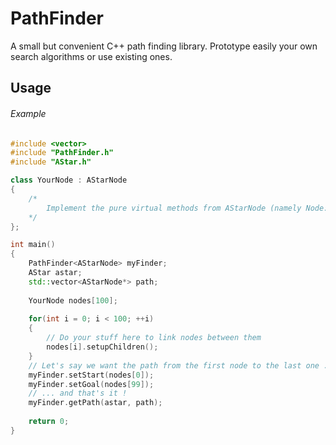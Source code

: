 PathFinder
==========

A small but convenient C++ path finding library.
Prototype easily your own search algorithms or use existing ones.

## Usage

###### Example
```c++
#include <vector>
#include "PathFinder.h"
#include "AStar.h"

class YourNode : AStarNode
{
	/*
		Implement the pure virtual methods from AStarNode (namely Node::setupChildren())
	*/
};

int main()
{
	PathFinder<AStarNode> myFinder;
	AStar astar;
	std::vector<AStarNode*> path;
	
	YourNode nodes[100];
	
	for(int i = 0; i < 100; ++i)
	{
		// Do your stuff here to link nodes between them
		nodes[i].setupChildren();
	}
	// Let's say we want the path from the first node to the last one ...
	myFinder.setStart(nodes[0]);
	myFinder.setGoal(nodes[99]);
	// ... and that's it !
	myFinder.getPath(astar, path);
	
	return 0;
}
```
